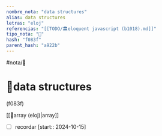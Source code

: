 ```yaml
---
nombre_nota: "data structures"
alias: data structures
letras: "eloj"
referencias: "[[TODO/🏛️eloquent javascript (b1018).md]]"
tipo_nota: "📑"
hash: "f083f"
parent_hash: "a922b"
---
```


#nota/📑

# 📑data structures
<div class="hash">(f083f)</div>

[[📑array (eloj)|array]]

- [ ] recordar  [start:: 2024-10-15]
